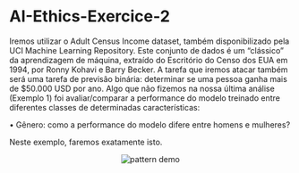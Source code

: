 # AI-Ethics-Exercice-2

Iremos utilizar o Adult Census Income dataset,  também disponibilizado pela UCI Machine Learning Repository. Este conjunto de dados é um “clássico” da aprendizagem de máquina, extraído do Escritório do Censo dos EUA em 1994, por Ronny Kohavi e Barry Becker. A tarefa que iremos atacar também será uma tarefa de previsão binária: determinar se uma pessoa ganha mais de $50.000 USD por ano.
Algo que não fizemos na nossa última análise (Exemplo 1) foi avaliar/comparar a performance do modelo treinado entre diferentes classes de determinadas características:

•	Gênero: como a performance do modelo difere entre homens e mulheres?

Neste exemplo, faremos exatamente isto.


<p align="center">
<img alt="pattern demo" src="https://cdn.pixabay.com/photo/2016/08/20/09/55/magnifying-glass-1607208_960_720.jpg">
</p>
